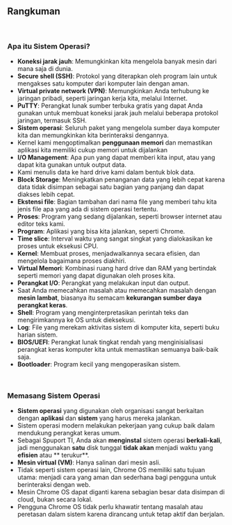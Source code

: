 ## Rangkuman

<br>

### Apa itu Sistem Operasi?

* **Koneksi jarak jauh**: Memungkinkan kita mengelola banyak mesin dari mana saja di dunia.
* **Secure shell (SSH)**: Protokol yang diterapkan oleh program lain untuk mengakses satu komputer dari komputer lain dengan aman.
* **Virtual private network (VPN)**: Memungkinkan Anda terhubung ke jaringan pribadi, seperti jaringan kerja kita, melalui Internet.
* **PuTTY**: Perangkat lunak sumber terbuka gratis yang dapat Anda gunakan untuk membuat koneksi jarak jauh melalui beberapa protokol jaringan, termasuk SSH.
* **Sistem operasi**: Seluruh paket yang mengelola sumber daya komputer kita dan memungkinkan kita berinteraksi dengannya.
* Kernel kami mengoptimalkan **penggunaan memori** dan memastikan aplikasi kita memiliki cukup memori untuk dijalankan
* **I/O Management**: Apa pun yang dapat memberi kita input, atau yang dapat kita gunakan untuk output data.
* Kami menulis data ke hard drive kami dalam bentuk blok data.
* **Block Storage**: Meningkatkan penanganan data yang lebih cepat karena data tidak disimpan sebagai satu bagian yang panjang dan dapat diakses lebih cepat.
* **Ekstensi file**: Bagian tambahan dari nama file yang memberi tahu kita jenis file apa yang ada di sistem operasi tertentu.
* **Proses**: Program yang sedang dijalankan, seperti browser internet atau editor teks kami.
* **Program**: Aplikasi yang bisa kita jalankan, seperti Chrome.
* **Time slice**: Interval waktu yang sangat singkat yang dialokasikan ke proses untuk eksekusi CPU.
* **Kernel**: Membuat proses, menjadwalkannya secara efisien, dan mengelola bagaimana proses diakhiri.
* **Virtual Memori**: Kombinasi ruang hard drive dan RAM yang bertindak seperti memori yang dapat digunakan oleh proses kita.
* **Perangkat I/O**: Perangkat yang melakukan input dan output.
* Saat Anda memecahkan masalah atau memecahkan masalah dengan **mesin lambat**, biasanya itu semacam **kekurangan sumber daya perangkat keras**.
* **Shell**: Program yang menginterpretasikan perintah teks dan mengirimkannya ke OS untuk dieksekusi.
* **Log**: File yang merekam aktivitas sistem di komputer kita, seperti buku harian sistem.
* **BIOS/UEFI**: Perangkat lunak tingkat rendah yang menginisialisasi perangkat keras komputer kita untuk memastikan semuanya baik-baik saja.
* **Bootloader**: Program kecil yang mengoperasikan sistem.

<br>

### Memasang Sistem Operasi

* **Sistem operasi** yang digunakan oleh organisasi sangat berkaitan dengan **aplikasi** dan **sistem** yang harus mereka jalankan.
* Sistem operasi modern melakukan pekerjaan yang cukup baik dalam mendukung perangkat keras umum.
* Sebagai Spuport TI, Anda akan **menginstal** sistem operasi **berkali-kali**, jadi menggunakan **satu** disk tunggal **tidak akan** menjadi waktu yang **efisien** atau ** terukur**.
* **Mesin virtual (VM)**: Hanya salinan dari mesin asli.
* Tidak seperti sistem operasi lain, Chrome OS memiliki satu tujuan utama: menjadi cara yang aman dan sederhana bagi pengguna untuk berinteraksi dengan web.
* Mesin Chrome OS dapat diganti karena sebagian besar data disimpan di cloud, bukan secara lokal.
* Pengguna Chrome OS tidak perlu khawatir tentang masalah atau peretasan dalam sistem karena dirancang untuk tetap aktif dan berjalan.
